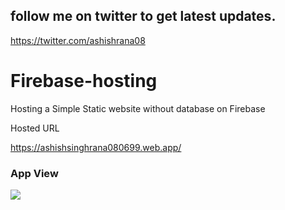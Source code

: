 ## follow me on twitter to get latest updates.
https://twitter.com/ashishrana08

# Firebase-hosting
Hosting a Simple Static website without database on Firebase 

Hosted URL

https://ashishsinghrana080699.web.app/

### App View
![](https://github.com/ashishrana080699/Firebase-hosting/blob/master/Screenshot.png)
